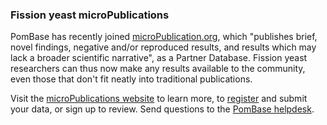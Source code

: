 ### Fission yeast microPublications
<!-- newsfeed_thumbnail: micropubs32px.png -->

PomBase has recently joined [microPublication.org](https://www.micropublication.org/), which "publishes brief, novel findings, negative and/or reproduced results, and results which may lack a broader scientific narrative", as a Partner Database. Fission yeast researchers can thus now make any results available to the community, even those that don't fit neatly into traditional publications.

Visit the [microPublications website](https://www.micropublication.org/) to learn more, to [register](https://www.micropublication.org/submit-new-article/) and submit your data, or sign up to review. Send questions to the [PomBase helpdesk](mailto:helpdesk@pombase.org).
